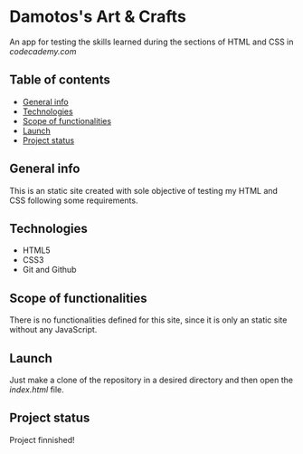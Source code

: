 # Damotos's Art & Crafts

An app for testing the skills learned during the sections of HTML and CSS in *codecademy.com*

## Table of contents

* [General info](#general-info)
* [Technologies](#technologies)
* [Scope of functionalities](#scope-of-functionalities)
* [Launch](#launch)
* [Project status](#project-status)

## General info

This is an static site created with sole objective of testing my HTML and CSS following some requirements.

## Technologies

* HTML5
* CSS3
* Git and Github

## Scope of functionalities

There is no functionalities defined for this site, since it is only an static site without any JavaScript.

## Launch

Just make a clone of the repository in a desired directory and then open the *index.html* file.

## Project status

Project finnished!
